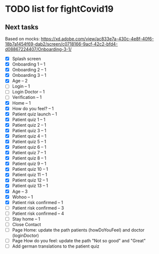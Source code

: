 # TODO list for fightCovid19

## Next tasks

Based on mocks:
https://xd.adobe.com/view/ac833e7a-430c-4e8f-40f6-18b7a1454f69-dab2/screen/c0718166-9acf-42c2-bfd4-d08867224407/Onboarding-3-1/

- [X] Splash screen
- [X] Onboarding 1 – 1
- [X] Onboarding 2 – 1
- [X] Onboarding 3 – 1
- [X] Age – 2
- [ ] Login – 1
- [ ] Login Doctor – 1
- [ ] Verification – 1
- [X] Home – 1
- [X] How do you feel? – 1
- [X] Patient quiz launch – 1
- [X] Patient quiz 1 – 1
- [X] Patient quiz 2 – 1
- [X] Patient quiz 3 – 1
- [X] Patient quiz 4 – 1
- [X] Patient quiz 5 – 1
- [X] Patient quiz 6 – 1
- [X] Patient quiz 7 – 1
- [X] Patient quiz 8 – 1
- [X] Patient quiz 9 – 1
- [X] Patient quiz 10 – 1
- [X] Patient quiz 11 – 1
- [X] Patient quiz 12 – 1
- [X] Patient quiz 13 – 1
- [X] Age – 3
- [X] Wohoo – 1
- [X] Patient risk confirmed – 1
- [ ] Patient risk confirmed – 3
- [ ] Patient risk confirmed – 4
- [ ] Stay home – 1
- [ ] Close Contact
- [ ] Page Home: update the path patients (howDoYouFeel) and doctor (loginDoctor)
- [ ] Page How do you feel: update the path "Not so good" and "Great"
- [ ] Add german translations to the patient quiz

